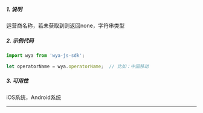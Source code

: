 ##### 1. 说明

运营商名称，若未获取到则返回none，字符串类型

##### 2. 示例代码

```javascript
import wya from 'wya-js-sdk';

let operatorName = wya.operatorName;  // 比如：中国移动
```
##### 3. 可用性
iOS系统，Android系统

---------